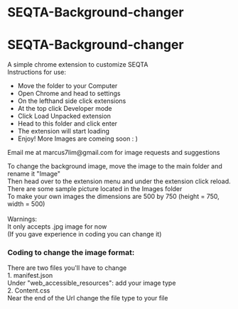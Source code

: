 # SEQTA-Background-changer
<h1>SEQTA-Background-changer</h1>
<p>
A simple chrome extension to customize SEQTA </br>
Instructions for use: 
</p>
<ul>
<li>Move the folder to your Computer</li> 
<li>Open Chrome and head to settings</li>
<li>On the lefthand side click extensions</li>
<li>At the top click Developer mode</li>
<li>Click Load Unpacked extension</li>
<li>Head to this folder and click enter</li>
<li>The extension will start loading</li>
<li>Enjoy! More Images are comeing soon : )</li>
</ul>
<p>Email me at marcus7lim@gmail.com for image requests and suggestions</br>

To change the background image, move the image to the main folder and rename it "Image" </br>
Then head over to the extension menu and under the extension click reload. </br>
There are some sample picture located in the Images folder </br>
To make your own images the dimensions are 500 by 750 (height = 750, width = 500) </br>
</br>
Warnings:</br>
It only accepts .jpg image for now </br>
(If you gave experience in coding you can change it) </br>
</p>
<h3>Coding to change the image format:</h3>
<p>
There are two files you'll have to change</br>
1. manifest.json </br>
	Under "web_accessible_resources": add your image type</br>
2. Content.css</br>
	Near the end of the Url change the file type to your file</br>
</p>
